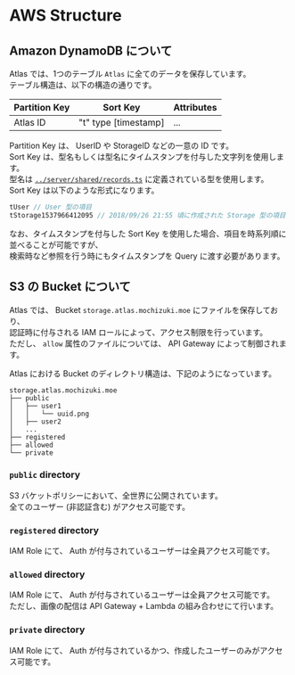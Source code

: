 # AWS Structure

## Amazon DynamoDB  について

Atlas では、1つのテーブル `Atlas` に全てのデータを保存しています。  
テーブル構造は、以下の構造の通りです。

| Partition Key | Sort Key             | Attributes |
| ------------- | -------------------- | ---------- |
| Atlas ID      | "t" type [timestamp] | ...        |

Partition Key は、 UserID や StorageID などの一意の ID です。  
Sort Key は、型名もしくは型名にタイムスタンプを付与した文字列を使用します。  
型名は [`../server/shared/records.ts`](../server/shared/records.ts) に定義されている型を使用します。  
Sort Key は以下のような形式になります。

```ts
tUser // User 型の項目
tStorage1537966412095 // 2018/09/26 21:55 頃に作成された Storage 型の項目
```

なお、タイムスタンプを付与した Sort Key を使用した場合、項目を時系列順に並べることが可能ですが、  
検索時など参照を行う時にもタイムスタンプを Query に渡す必要があります。


## S3 の Bucket について

Atlas では、 Bucket `storage.atlas.mochizuki.moe` にファイルを保存しており、  
認証時に付与される IAM ロールによって、アクセス制限を行っています。  
ただし、 `allow` 属性のファイルについては、 API Gateway によって制御されます。

Atlas における Bucket のディレクトリ構造は、下記のようになっています。

```
storage.atlas.mochizuki.moe
├── public
│   ├── user1
│   │   └── uuid.png
│   ├── user2
│   ...
├── registered
├── allowed
└── private
```

### `public` directory

S3 バケットポリシーにおいて、全世界に公開されています。  
全てのユーザー (非認証含む) がアクセス可能です。


### `registered` directory

IAM Role にて、 Auth が付与されているユーザーは全員アクセス可能です。


### `allowed` directory

IAM Role にて、 Auth が付与されているユーザーは全員アクセス可能です。  
ただし、画像の配信は API Gateway + Lambda の組み合わせにて行います。  


### `private` directory

IAM Role にて、 Auth が付与されているかつ、作成したユーザーのみがアクセス可能です。
